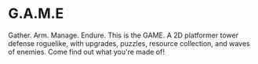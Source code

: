 # G.A.M.E
Gather. Arm. Manage. Endure. This is the GAME. A 2D platformer tower defense roguelike, with upgrades, puzzles, resource collection, and waves of enemies. Come find out what you're made of!
